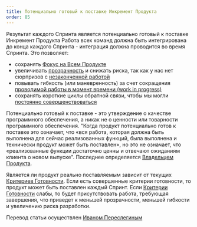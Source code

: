 ```yaml
---
title: Потенциально готовый к поставке Инкремент Продукта
order: 85
---
```


Результат каждого Спринта является потенциально готовый к поставке Инкремент Продукта Работа всех команд должна быть интегрирована до конца каждого Спринта - интеграция должна проводится во время Спринта. Это позволяет:

* сохранять [Фокус на Всем Продукте](../principles/whole-product-focus.html)
* увеличивать [прозрачность](../principles/transparency.html) и снижать риска, так как у нас нет сюрпризов с [незаконченной работой](definition-of-done.html)
* повывать гибкость (или маневренность) за счет сокращения [проводимой работы в момент времени (work in progress)](../principles/lean-thinking.html)
* сохранять короткие циклы обратной связи, чтобы мы могли [постоянно совершенствоваться](../principles/continuous-improvement-towards-perfection.html)

Потенциально готовый к поставке - это утверждение о качестве программного обеспечения, а никак не о ценности или товарности программного обеспечения. "Когда продукт потенциально готов к поставке это означает, что «вся работа, которая должна быть выполнена для сейчас реализованных функций, была выполнена и технически продукт может быть поставлен», но это не означает, что «реализованные функции достаточно ценны и отвечают ожиданиям клиента о новом выпуске". Последнее определяется [Владельцем Продукта](product-owner.html).

Является ли продукт реально поставляемым зависит от текущих [Критериев Готовности](definition-of-done.html). Если есть совершенные критерии готовности, то продукт может быть поставлен каждый Спринт. Если [Критерии Готовности](definition-of-done.html) слабы, то будет присутствовать работа, требующая завершения, что приведет к меньшей прозрачности, меньшей гибкости и увеличению риска разработки.

Перевод статьи осуществлен [Иваном Переслегиным](https://www.facebook.com/pereslegin)
